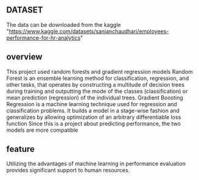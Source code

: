 ## DATASET
The data can be downloaded from the kaggle "https://www.kaggle.com/datasets/sanjanchaudhari/employees-performance-for-hr-analytics"
## overview
This project used random forests and gradient regression models Random Forest is an ensemble learning method for classification, regression, and other tasks, 
that operates by constructing a multitude of decision trees during training and outputting the mode of the classes (classification) or mean prediction (regression) of the individual trees.
Gradient Boosting Regression is a machine learning technique used for regression and classification problems. It builds a model in a stage-wise fashion and generalizes by allowing optimization of an arbitrary differentiable loss function
Since this is a project about predicting performance, the two models are more compatible
## feature
Utilizing the advantages of machine learning in performance evaluation provides significant support to human resources.
